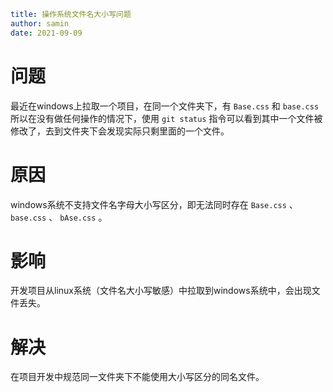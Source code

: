 ```yaml
title: 操作系统文件名大小写问题
author: samin
date: 2021-09-09 
```

# 问题

最近在windows上拉取一个项目，在同一个文件夹下，有 `Base.css` 和 `base.css` 所以在没有做任何操作的情况下，使用 `git status` 指令可以看到其中一个文件被修改了，去到文件夹下会发现实际只剩里面的一个文件。

# 原因

windows系统不支持文件名字母大小写区分，即无法同时存在 `Base.css` 、 `base.css` 、 `bAse.css` 。

# 影响

开发项目从linux系统（文件名大小写敏感）中拉取到windows系统中，会出现文件丢失。

# 解决

在项目开发中规范同一文件夹下不能使用大小写区分的同名文件。